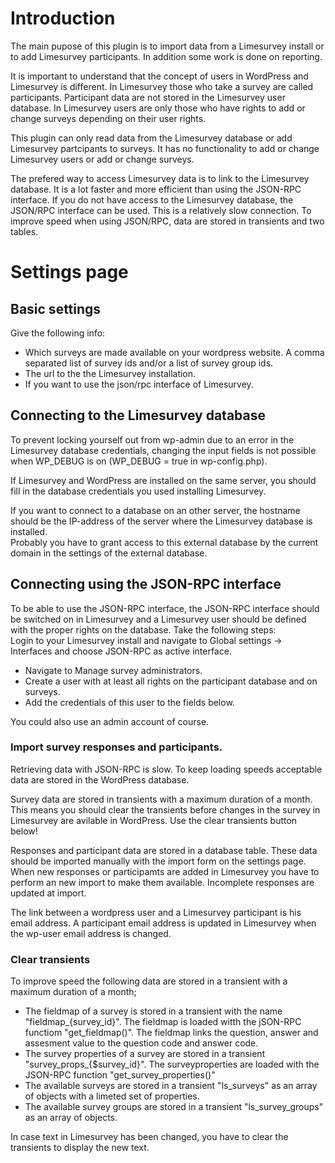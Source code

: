 # Introduction

The main pupose of this plugin is to import data from a Limesurvey install or to add Limesurvey participants. In addition some work is done on reporting.

It is important to understand that the concept of users in WordPress and Limesurvey is different. In Limesurvey those who take a survey are called participants. Participant data are not stored in the Limesurvey user database. In Limesurvey users are only those who have rights to add or change surveys depending on their user rights.

This plugin can only read data from the Limesurvey database or add Limesurvey partcipants to surveys. It has no functionality to add or change Limesurvey users or add or change surveys.

The prefered way to access Limesurvey data is to link to the Limesurvey database. It is a lot faster and more efficient than using the JSON-RPC interface. If you do not have access to the Limesurvey database, the JSON/RPC interface can be used. This is a relatively slow connection. To improve speed when using JSON/RPC, data are stored in transients and two tables.

# Settings page
## Basic settings

Give the following info:
  + Which surveys are made available on your wordpress website. A comma separated list of survey ids and/or a list of survey group ids. 
  + The url to the the Limesurvey installation.
  + If you want to use the json/rpc interface of Limesurvey.

## Connecting to the Limesurvey database
To prevent locking yourself out from wp-admin due to an error in the Limesurvey database credentials, changing the input fields is not possible when WP_DEBUG is on (WP_DEBUG = true in wp-config.php).

If Limesurvey and WordPress are installed on the same server, you should fill in the database credentials you used installing Limesurvey.

If you want to connect to a database on an other server, the hostname should be the IP-address of the server where the Limesurvey database is installed.  
Probably you have to grant access to this external database by the current domain in the settings of the external database.

## Connecting using the JSON-RPC interface
To be able to use the JSON-RPC interface, the JSON-RPC interface should be switched on in Limesurvey and a Limesurvey user should be defined with the proper rights on the database. Take the following steps:  
Login to your Limesurvey install and navigate to Global settings -> Interfaces and choose JSON-RPC as active interface.
  + Navigate to Manage survey administrators.
  + Create a user with at least all rights on the participant database and on surveys.
  + Add the credentials of this user to the fields below.

You could also use an admin account of course.

### Import survey responses and participants.
Retrieving data with JSON-RPC is slow. To keep loading speeds acceptable data are stored in the WordPress database.

Survey data are stored in transients with a maximum duration of a month. This means you should clear the transients before changes in the survey in Limesurvey are avilable in WordPress. Use the clear transients button below!

Responses and participant data are stored in a database table. These data should be imported manually with the import form on the settings page. When new responses or participamts are added in Limesurvey you have to perform an new import to make them available. Incomplete responses are updated at import.

The link between a wordpress user and a Limesurvey participant is his email address. A participant email address is updated in Limesurvey when the wp-user email address is changed.

### Clear transients
To improve speed the following data are stored in a transient with a maximum duration of a month;

+ The fieldmap of a survey is stored in a transient with the name "fieldmap_{survey_id}". The fieldmap is loaded witth the jSON-RPC functiom "get_fieldmap()". The fieldmap links the question, answer and assesment value to the question code and answer code.
+ The survey properties of a survey are stored in a transient "survey_props_{$survey_id}". The surveyproperties are loaded with the JSON-RPC function "get_survey_properties()"
+ The available surveys are stored in a transient "ls_surveys" as an array of objects with a limeted set of properties.
+ The available survey groups are stored in a transient "ls_survey_groups" as an array of objects.

In case text in Limesurvey has been changed, you have to clear the transients to display the new text.
